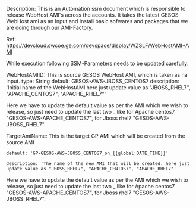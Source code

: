 Description:  This is an Automation ssm document which is responsible to release WebHost AMI's across the accounts.
It takes the latest GESOS WebHost ami as an Input and Install basic sofwares and packages that we are doing through our AMI-Factory.

Ref: https://devcloud.swcoe.ge.com/devspace/display/WZSLF/WebHostAMI+AMI

While execution following SSM-Parameters needs to be updated carefully:

  WebHostAMIID: This is source GESOS WebHost AMI, which is taken as na input.
    type: String
    default: GESOS-AWS-JBOSS_CENTOS7
    description: 'Initial name of the WebHostAMI here just update value as "JBOSS_RHEL7", "APACHE_CENTOS7", "APACHE_RHEL7"'

Here we have to update the default value as per the AMI which we wish to release, so just need to update the last two <APP-Name>_<Platform>
like for Apache centos7 "GESOS-AWS-APACHE_CENTOS7", for Jboss rhel7 "GESOS-AWS-JBOSS_RHEL7".

  TargetAmiName: This is the target GP AMI which will be created from the source AMI
  
    default: 'GP-GESOS-AWS-JBOSS_CENTOS7_on_{{global:DATE_TIME}}'
    
    description: 'The name of the new AMI that will be created. here just update value as "JBOSS_RHEL7", "APACHE_CENTOS7", "APACHE_RHEL7"'
   
Here we have to update the default value as per the AMI which we wish to release, so just need to update the last two <APP-Name>_<Platform>
like for Apache centos7 "GESOS-AWS-APACHE_CENTOS7", for Jboss rhel7 "GESOS-AWS-JBOSS_RHEL7".

